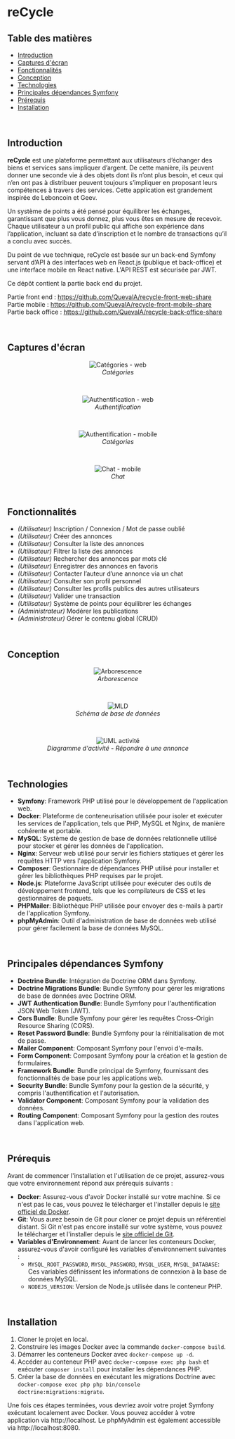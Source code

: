 # reCycle

## Table des matières
- [Introduction](#introduction)
- [Captures d'écran](#captures-d-ecran)
- [Fonctionnalités](#fonctionnalités)
- [Conception](#conception)
- [Technologies](#technologies)
- [Principales dépendances Symfony](#principales-dépendances-symfony)
- [Prérequis](#prérequis)
- [Installation](#installation)

<br>

## Introduction
**reCycle** est une plateforme permettant aux utilisateurs d’échanger des biens et services sans impliquer d’argent.
De cette manière, ils peuvent donner une seconde vie à des objets dont ils n’ont plus besoin, et ceux qui n’en ont pas à distribuer peuvent toujours s’impliquer en proposant leurs compétences à travers des services.
Cette application est grandement inspirée de Leboncoin et Geev.

Un système de points a été pensé pour équilibrer les échanges, garantissant que plus vous donnez, plus vous êtes en mesure de recevoir. Chaque utilisateur a un profil public qui affiche son expérience dans l’application, incluant sa date d’inscription et le nombre de transactions qu’il a conclu avec succès.

Du point de vue technique, reCycle est basée sur un back-end Symfony servant d’API à des interfaces web en React.js (publique et back-office) et une interface mobile en React native. L'API REST est sécurisée par JWT.

Ce dépôt contient la partie back end du projet.

Partie front end : https://github.com/QuevalA/recycle-front-web-share
<br>Partie mobile : https://github.com/QuevalA/recycle-front-mobile-share
<br>Partie back office : https://github.com/QuevalA/recycle-back-office-share

<br>

<h2 id="captures-d-ecran">Captures d'écran</h2>
<p align="center">
  <img src="readme-images/screenshot-web-categories.jpg" alt="Catégories - web" />
  <br />
  <em>Catégories</em>
</p>
<br>
<p align="center">
  <img src="readme-images/screenshot-web-auth.jpg" alt="Authentification - web" />
  <br />
  <em>Authentification</em>
</p>
<br>
<p align="center">
  <img src="readme-images/screenshot-mobile-auth.png" alt="Authentification - mobile" />
  <br />
  <em>Catégories</em>
</p>
<br>
<p align="center">
  <img src="readme-images/screenshot-mobile-messages.jpg" alt="Chat - mobile" />
  <br />
  <em>Chat</em>
</p>

<br>

## Fonctionnalités
- *(Utilisateur)* Inscription / Connexion / Mot de passe oublié
- *(Utilisateur)* Créer des annonces
- *(Utilisateur)* Consulter la liste des annonces
- *(Utilisateur)* Filtrer la liste des annonces
- *(Utilisateur)* Rechercher des annonces par mots clé
- *(Utilisateur)* Enregistrer des annonces en favoris
- *(Utilisateur)* Contacter l’auteur d’une annonce via un chat
- *(Utilisateur)* Consulter son profil personnel
- *(Utilisateur)* Consulter les profils publics des autres utilisateurs
- *(Utilisateur)* Valider une transaction
- *(Utilisateur)* Système de points pour équilibrer les échanges
- *(Administrateur)* Modérer les publications
- *(Administrateur)* Gérer le contenu global (CRUD)

<br>

## Conception
<p align="center">
  <img src="readme-images/arborescence.jpg" alt="Arborescence" />
  <br />
  <em>Arborescence</em>
</p>
<br>
<p align="center">
  <img src="readme-images/mld.jpg" alt="MLD" />
  <br />
  <em>Schéma de base de données</em>
</p>
<br>
<p align="center">
  <img src="readme-images/uml_activity.jpg" alt="UML activité" />
  <br />
  <em>Diagramme d'activité - Répondre à une annonce</em>
</p><br>

## Technologies
- **Symfony**: Framework PHP utilisé pour le développement de l'application web.
- **Docker**: Plateforme de conteneurisation utilisée pour isoler et exécuter les services de l'application, tels que PHP, MySQL et Nginx, de manière cohérente et portable.
- **MySQL**: Système de gestion de base de données relationnelle utilisé pour stocker et gérer les données de l'application.
- **Nginx**: Serveur web utilisé pour servir les fichiers statiques et gérer les requêtes HTTP vers l'application Symfony.
- **Composer**: Gestionnaire de dépendances PHP utilisé pour installer et gérer les bibliothèques PHP requises par le projet.
- **Node.js**: Plateforme JavaScript utilisée pour exécuter des outils de développement frontend, tels que les compilateurs de CSS et les gestionnaires de paquets.
- **PHPMailer**: Bibliothèque PHP utilisée pour envoyer des e-mails à partir de l'application Symfony.
- **phpMyAdmin**: Outil d'administration de base de données web utilisé pour gérer facilement la base de données MySQL.

<br>

## Principales dépendances Symfony
- **Doctrine Bundle**: Intégration de Doctrine ORM dans Symfony.
- **Doctrine Migrations Bundle**: Bundle Symfony pour gérer les migrations de base de données avec Doctrine ORM.
- **JWT Authentication Bundle**: Bundle Symfony pour l'authentification JSON Web Token (JWT).
- **Cors Bundle**: Bundle Symfony pour gérer les requêtes Cross-Origin Resource Sharing (CORS).
- **Reset Password Bundle**: Bundle Symfony pour la réinitialisation de mot de passe.
- **Mailer Component**: Composant Symfony pour l'envoi d'e-mails.
- **Form Component**: Composant Symfony pour la création et la gestion de formulaires.
- **Framework Bundle**: Bundle principal de Symfony, fournissant des fonctionnalités de base pour les applications web.
- **Security Bundle**: Bundle Symfony pour la gestion de la sécurité, y compris l'authentification et l'autorisation.
- **Validator Component**: Composant Symfony pour la validation des données.
- **Routing Component**: Composant Symfony pour la gestion des routes dans l'application web.

<br>

## Prérequis
Avant de commencer l'installation et l'utilisation de ce projet, assurez-vous que votre environnement répond aux prérequis suivants :

- **Docker**: Assurez-vous d'avoir Docker installé sur votre machine. Si ce n'est pas le cas, vous pouvez le télécharger et l'installer depuis le [site officiel de Docker](https://www.docker.com/get-started).
- **Git**: Vous aurez besoin de Git pour cloner ce projet depuis un référentiel distant. Si Git n'est pas encore installé sur votre système, vous pouvez le télécharger et l'installer depuis le [site officiel de Git](https://git-scm.com/downloads).
- **Variables d'Environnement**: Avant de lancer les conteneurs Docker, assurez-vous d'avoir configuré les variables d'environnement suivantes :
  - `MYSQL_ROOT_PASSWORD`, `MYSQL_PASSWORD`, `MYSQL_USER`, `MYSQL_DATABASE`: Ces variables définissent les informations de connexion à la base de données MySQL.
  - `NODEJS_VERSION`: Version de Node.js utilisée dans le conteneur PHP.

<br>

## Installation
1. Cloner le projet en local.
2. Construire les images Docker avec la commande `docker-compose build`.
3. Démarrer les conteneurs Docker avec `docker-compose up -d`.
4. Accéder au conteneur PHP avec `docker-compose exec php bash` et exécuter `composer install` pour installer les dépendances PHP.
5. Créer la base de données en exécutant les migrations Doctrine avec `docker-compose exec php php bin/console doctrine:migrations:migrate`.

Une fois ces étapes terminées, vous devriez avoir votre projet Symfony exécutant localement avec Docker. Vous pouvez accéder à votre application via http://localhost. Le phpMyAdmin est également accessible via http://localhost:8080.